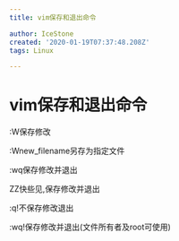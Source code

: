 ```yaml
---
title: vim保存和退出命令

author: IceStone
created: '2020-01-19T07:37:48.208Z'
tags: Linux

---
```


# vim保存和退出命令

:W保存修改

:Wnew_filename另存为指定文件

:wq保存修改并退出

ZZ快些见,保存修改并退出

:q!不保存修改退出

:wq!保存修改并退出(文件所有者及root可使用)

